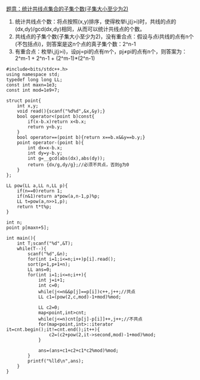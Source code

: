 [题意：统计共线点集合的子集个数(子集大小至少为2)](http://acm.hdu.edu.cn/showproblem.php?pid=5738)  
 1. 统计共线点个数：将点按照(x,y)排序，使得枚举i,j(j>i)时，共线的点的(dx,dy)/gcd(dx,dy)相同，从而可以统计共线点的个数。  
 2. 共线点的子集个数(子集大小至少为2)，没有重合点：假设与点i共线的点有n个(不包括点i)，则答案是这n个点的真子集个数：2^n-1  
 3. 有重合点：枚举i,j(j>i)，设pj=pi的点有m个，pj≠pi的点有n个，则答案为： 2^m-1 + 2^n-1 + (2^m-1)*(2^n-1)  
```
#include<bits/stdc++.h>
using namespace std;
typedef long long LL;
const int maxn=1e3;
const int mod=1e9+7;

struct point{
    int x,y;
    void read(){scanf("%d%d",&x,&y);}
    bool operator<(point b)const{
        if(x-b.x)return x<b.x;
        return y<b.y;
    }
    bool operator==(point b){return x==b.x&&y==b.y;}
    point operator-(point b){
        int dx=x-b.x;
        int dy=y-b.y;
        int g=__gcd(abs(dx),abs(dy));
        return {dx/g,dy/g};//必须不共点，否则g为0
    }
};

LL pow(LL a,LL n,LL p){
    if(n==0)return 1;
    if(n&1)return a*pow(a,n-1,p)%p;
    LL t=pow(a,n>>1,p);
    return t*t%p;
}

int n;
point p[maxn+5];

int main(){
    int T;scanf("%d",&T);
    while(T--){
        scanf("%d",&n);
        for(int i=1;i<=n;i++)p[i].read();
        sort(p+1,p+1+n);
        LL ans=0;
        for(int i=1;i<=n;i++){
            int j=i+1;
            int c=0;
            while(j<=n&&p[j]==p[i])c++,j++;//共点
            LL c1=(pow(2,c,mod)-1+mod)%mod;

            LL c2=0;
            map<point,int>cnt;
            while(j<=n)cnt[p[j]-p[i]]++,j++;//不共点
            for(map<point,int>::iterator it=cnt.begin();it!=cnt.end();it++){
                c2=(c2+pow(2,it->second,mod)-1+mod)%mod;
            }

            ans=(ans+c1+c2+c1*c2%mod)%mod;
        }
        printf("%lld\n",ans);
    }
}
```
